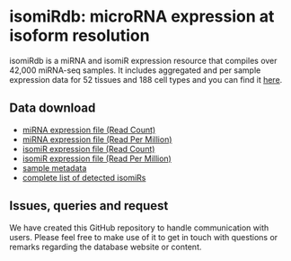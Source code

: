 # isomiRdb: microRNA expression at isoform resolution

isomiRdb is a miRNA and isomiR expression resource that compiles over 42,000 miRNA-seq samples. It includes aggregated and per sample expression data for 52 tissues and 188 cell types and you can find it [here](https://ccb-compute.cs.uni-saarland.de/isomirdb/).

## Data download

* [miRNA expression file (Read Count)](https://ccb-compute.cs.uni-saarland.de/isomirdb/file_download?file_name=miRNA_RC)
* [miRNA expression file (Read Per Million)](https://ccb-compute.cs.uni-saarland.de/isomirdb/file_download?file_name=miRNA_RPM)
* [isomiR expression file (Read Count)](https://ccb-compute.cs.uni-saarland.de/isomirdb/file_download?file_name=isomiR_RC)
* [isomiR expression file (Read Per Million)](https://ccb-compute.cs.uni-saarland.de/isomirdb/file_download?file_name=isomiR_RPM)
* [sample metadata](https://ccb-compute.cs.uni-saarland.de/isomirdb/file_download?file_name=metadata)
* [complete list of detected isomiRs](https://ccb-compute.cs.uni-saarland.de/isomirdb/file_download?file_name=isomir)


## Issues, queries and request

We have created this GitHub repository to handle communication with users. Please feel free to make use of it to get in touch with questions or remarks regarding the database website or content.
